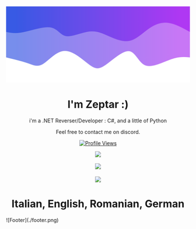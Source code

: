 ![Header](./header.png)

<h1 align="center">I'm Zeptar :)</h1>
<p align="center">i'm a .NET Reverser/Developer : C#, and a little of Python</p>
<p align="center">Feel free to contact me on discord.</p>
<a href="https://github.com/ZeptarTeam">
  <p align="center">
    <img src="https://komarev.com/ghpvc/?username=ZeptarTeam" alt="Profile Views">
  </p>
</a>

<p align="center">
  <img src="https://github-readme-stats.vercel.app/api/?username=ZeptarTeam&title_color=4F8CC9&text_color=9f9f9f&show_icons=true&bg_color=00000000&hide_border=true&icon_color=4F8CC9&hide_title=true&count_private=true" />
</p>

<p align="center">
  <img src="https://discord.c99.nl/widget/theme-4/866700997170692167.png" />
  <br />
  <br />
  <img src="https://github-profile-trophy.vercel.app/?username=ZeptarTeam&theme=nord&margin-w=15&margin-h=1&column=6" />
</p>
<h1 align="center">Italian, English, Romanian, German</h1>
![Footer](./footer.png)
